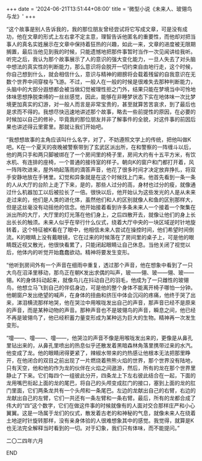 +++
date = '2024-06-21T13:51:44+08:00'
title = '微型小说《未来人、玻翎鸟与龙》'
+++

“这个故事是别人告诉我的，我的那位朋友曾经尝试将它写成文章，可是没有成功，他在文章的形式上左右拿不定主意，理智告诉他匿名的重要性，而他却对把当事人的真名实姓展示在文章中保持着狂热的兴趣，如此一来，文章的进度被无限期搁置，最后当他见到我的时候，只能遗憾地把那件事暂时当作一次见闻讲给我听。听完之后，我认为那个故事展示了人的意识的强大变化能力，一旦人失去了对头脑中想法的真实性的判断能力，那么意识将会脱开一切约束自由地行走，这个时候，你自己想到什么，就会相信什么，意识与精神的翅膀将会载着残留的自我意识在无数个世界中间穿梭与飞游。不过，一般人在一般的时候是很难失去那种判断能力，头脑中的大部分遐想都会被当做幻觉被理性拒之门外，结果只能在梦境当中可怜地体味思想挣脱束缚的一丝丝感觉，因此，能够在非睡梦状态下实在地体味一次比梦境更加真实的幻游，对一般人而言是非常宝贵的，甚至就算苦苦哀求，到了最后也是求而不得的。我想尽快迅速地讲述那个故事，略去一些前提性的原因，在必要的时候加以自己的修补，毕竟我的那位朋友并非了解事件的全貌，对这件事的前因后果也讲述得云里雾里。那就让我们开始吧。

“我想想故事的主角应该叫什么名字，对了，不妨遵照文学上的传统，把他叫做K吧。K在一个夏天的夜晚被警察带到了玄武区派出所，在和警察的一阵缠斗以后，他的两只手和两只脚被绑在了一个房间里的椅子里，房间大约有十五平方米，有饮水机、有连排的座椅，一个普通的接待室的样子。朝向K的窗户和门都打开着，风一阵阵吹进来，屋外响起落雨的滴答声音，他花了很多时间才决定放弃挣扎，将双手安静地放在手铐里。幻觉和异象就是在这个时候找上门来。他首先看到一条一条的人从大厅的台阶上走了下来，是的，那些人过分的高，身材也过分的瘦，就像通过什么机器加工以后被拉长了一倍。很快以后，他开始认为这些发光的人是从未来走过来的，他们是人类的进化体，虽然他们和人的区别就像人和鱼的区别那样大，但是这丝毫没有动摇他的信念。他开始接着看到许多条未来人一个接着一个聚集在派出所的大厅，大厅里的灯光落在他们身上，之后四散开去，就像让他们的身上长出长长的触须。未来人似乎在举行什么仪式，绕着大厅中央的一块区域逆时针地旋转着，这个特征被K看在了眼中，他相信未来人尝试在操控时间，他们希望时间倒流。K的眼睛上没有戴眼镜，它在过来的时候落在了房间里的桌子上，可是他的眼睛既近视又散光，他很快看累了，只能闭起眼睛让自己休息。当他关闭了视觉以后，他体内的听觉开始蠢蠢欲动。精神将要发生变形。

“他听到房间外有一个声音在细雨中重复，透过那个声音，他在想象中看到了一只大鸟在沼泽里移动，那鸟正在朝K发出求偶的叫声，玻——翎、玻——翎、玻——翎。K的身体抖动起来，就像鸟儿在抖动自己的羽毛，他成为了一只雌性的玻翎鸟，他想立马飞到自己的伴侣身边，可是他的整个身体不能离开椅子哪怕一分钟。他朝窗户发出绝望的喊声，在身体的扭曲和挤压中体会沉闷的疼痛，他终于哭了出来，涕泪横流那样地哭，他在哭泣中用喉咙发出自己的声音，那声音已经不是原来的声音，而是某种动物的声音。那种声音也不是玻翎鸟的声音，瞬息之间，他已经不再是玻翎鸟了，他已经积蓄力量变形成为某种远为巨大的生物。精神再一次发生变形。

“嚏——、嚏——、嚏——，他哭泣的声音不像是用喉咙发出来的，更像是从鼻孔里钻出来的，从鼻孔里喷出的热息似乎还散发着黑暗森林角落里携带过来的水汽。他变成了龙。他的眼睛闭得更紧了，辣椒水带来的灼热感让他根本无法把那里睁开，在他闭合的双目之前出现了一片燃烧着熊熊火焰的世界，那个世界没有陆地，只有天空，他和他的作为龙的伙伴在火焰之间遨游，然后，所有的龙在那个世界里静止了下来。它们每四个一组彼此分开，四条龙上下左右彼此结合在一起，下面的龙用嘴巴衔起上面的龙的尾巴，将自己的头颅变成肛门的接口，塞到上面的龙的肛门里面，它们两条龙共有一个头颅和一条尾巴。左边的龙献出自己的右臂，右边的龙献出自己的左臂，它们一共还有一条左臂和一条右臂。最后，所有的龙都合成了伟大的“四”这个数字，它们在做这件事的时候就像有的人面对交合那样庄严和小心翼翼。这是一场属于龙们的仪式，散发着古老的和神秘的气息，就像未来人在绕着土地逆时针旋转那样，没有亲身体验的人很难想象其中的感觉。我觉得，就算是K也无法完全解释当时看到的一切。对于幻象，我们只有体味，而不能提问。”

二〇二四年六月

END



